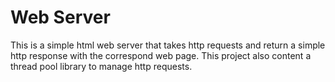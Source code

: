 # Web Server
This is a simple html web server that takes http requests and return a simple http response with the correspond web page. This project also content a thread pool library to manage http requests.

